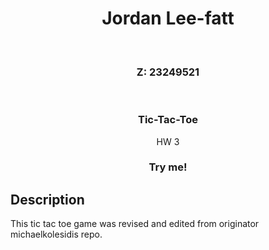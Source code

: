 <div align="center">
  
<h1>Jordan Lee-fatt</h1>
<br>
<h3>Z: 23249521</h3>
<br>
<h3>Tic-Tac-Toe</h3>
    <p>HW 3</po>
</div>


<h3 align="center">Try me!</h3></a>



## Description 
This tic tac toe game was revised and edited from originator michaelkolesidis repo.





